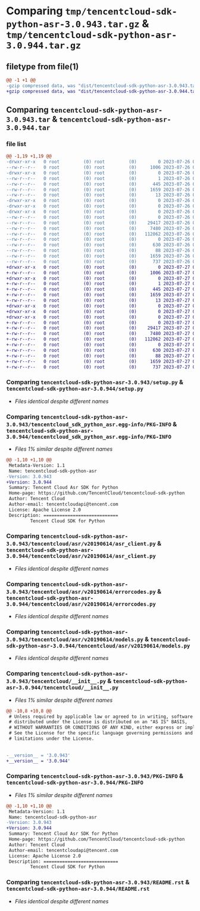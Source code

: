 # Comparing `tmp/tencentcloud-sdk-python-asr-3.0.943.tar.gz` & `tmp/tencentcloud-sdk-python-asr-3.0.944.tar.gz`

## filetype from file(1)

```diff
@@ -1 +1 @@
-gzip compressed data, was "dist/tencentcloud-sdk-python-asr-3.0.943.tar", last modified: Wed Jul 26 00:30:47 2023, max compression
+gzip compressed data, was "dist/tencentcloud-sdk-python-asr-3.0.944.tar", last modified: Thu Jul 27 02:08:48 2023, max compression
```

## Comparing `tencentcloud-sdk-python-asr-3.0.943.tar` & `tencentcloud-sdk-python-asr-3.0.944.tar`

### file list

```diff
@@ -1,19 +1,19 @@
-drwxr-xr-x   0 root         (0) root         (0)        0 2023-07-26 00:30:47.000000 tencentcloud-sdk-python-asr-3.0.943/
--rw-r--r--   0 root         (0) root         (0)     1006 2023-07-26 00:30:47.000000 tencentcloud-sdk-python-asr-3.0.943/setup.py
-drwxr-xr-x   0 root         (0) root         (0)        0 2023-07-26 00:30:47.000000 tencentcloud-sdk-python-asr-3.0.943/tencentcloud_sdk_python_asr.egg-info/
--rw-r--r--   0 root         (0) root         (0)        1 2023-07-26 00:30:47.000000 tencentcloud-sdk-python-asr-3.0.943/tencentcloud_sdk_python_asr.egg-info/dependency_links.txt
--rw-r--r--   0 root         (0) root         (0)      445 2023-07-26 00:30:47.000000 tencentcloud-sdk-python-asr-3.0.943/tencentcloud_sdk_python_asr.egg-info/SOURCES.txt
--rw-r--r--   0 root         (0) root         (0)     1659 2023-07-26 00:30:47.000000 tencentcloud-sdk-python-asr-3.0.943/tencentcloud_sdk_python_asr.egg-info/PKG-INFO
--rw-r--r--   0 root         (0) root         (0)       13 2023-07-26 00:30:47.000000 tencentcloud-sdk-python-asr-3.0.943/tencentcloud_sdk_python_asr.egg-info/top_level.txt
-drwxr-xr-x   0 root         (0) root         (0)        0 2023-07-26 00:30:47.000000 tencentcloud-sdk-python-asr-3.0.943/tencentcloud/
-drwxr-xr-x   0 root         (0) root         (0)        0 2023-07-26 00:30:47.000000 tencentcloud-sdk-python-asr-3.0.943/tencentcloud/asr/
-drwxr-xr-x   0 root         (0) root         (0)        0 2023-07-26 00:30:47.000000 tencentcloud-sdk-python-asr-3.0.943/tencentcloud/asr/v20190614/
--rw-r--r--   0 root         (0) root         (0)        0 2023-07-26 00:30:47.000000 tencentcloud-sdk-python-asr-3.0.943/tencentcloud/asr/v20190614/__init__.py
--rw-r--r--   0 root         (0) root         (0)    29417 2023-07-26 00:30:47.000000 tencentcloud-sdk-python-asr-3.0.943/tencentcloud/asr/v20190614/asr_client.py
--rw-r--r--   0 root         (0) root         (0)     7480 2023-07-26 00:30:47.000000 tencentcloud-sdk-python-asr-3.0.943/tencentcloud/asr/v20190614/errorcodes.py
--rw-r--r--   0 root         (0) root         (0)   112062 2023-07-26 00:30:47.000000 tencentcloud-sdk-python-asr-3.0.943/tencentcloud/asr/v20190614/models.py
--rw-r--r--   0 root         (0) root         (0)        0 2023-07-26 00:30:47.000000 tencentcloud-sdk-python-asr-3.0.943/tencentcloud/asr/__init__.py
--rw-r--r--   0 root         (0) root         (0)      630 2023-07-26 00:30:47.000000 tencentcloud-sdk-python-asr-3.0.943/tencentcloud/__init__.py
--rw-r--r--   0 root         (0) root         (0)       88 2023-07-26 00:30:47.000000 tencentcloud-sdk-python-asr-3.0.943/setup.cfg
--rw-r--r--   0 root         (0) root         (0)     1659 2023-07-26 00:30:47.000000 tencentcloud-sdk-python-asr-3.0.943/PKG-INFO
--rw-r--r--   0 root         (0) root         (0)      737 2023-07-26 00:30:47.000000 tencentcloud-sdk-python-asr-3.0.943/README.rst
+drwxr-xr-x   0 root         (0) root         (0)        0 2023-07-27 02:08:48.000000 tencentcloud-sdk-python-asr-3.0.944/
+-rw-r--r--   0 root         (0) root         (0)     1006 2023-07-27 02:08:48.000000 tencentcloud-sdk-python-asr-3.0.944/setup.py
+drwxr-xr-x   0 root         (0) root         (0)        0 2023-07-27 02:08:48.000000 tencentcloud-sdk-python-asr-3.0.944/tencentcloud_sdk_python_asr.egg-info/
+-rw-r--r--   0 root         (0) root         (0)        1 2023-07-27 02:08:48.000000 tencentcloud-sdk-python-asr-3.0.944/tencentcloud_sdk_python_asr.egg-info/dependency_links.txt
+-rw-r--r--   0 root         (0) root         (0)      445 2023-07-27 02:08:48.000000 tencentcloud-sdk-python-asr-3.0.944/tencentcloud_sdk_python_asr.egg-info/SOURCES.txt
+-rw-r--r--   0 root         (0) root         (0)     1659 2023-07-27 02:08:48.000000 tencentcloud-sdk-python-asr-3.0.944/tencentcloud_sdk_python_asr.egg-info/PKG-INFO
+-rw-r--r--   0 root         (0) root         (0)       13 2023-07-27 02:08:48.000000 tencentcloud-sdk-python-asr-3.0.944/tencentcloud_sdk_python_asr.egg-info/top_level.txt
+drwxr-xr-x   0 root         (0) root         (0)        0 2023-07-27 02:08:48.000000 tencentcloud-sdk-python-asr-3.0.944/tencentcloud/
+drwxr-xr-x   0 root         (0) root         (0)        0 2023-07-27 02:08:48.000000 tencentcloud-sdk-python-asr-3.0.944/tencentcloud/asr/
+drwxr-xr-x   0 root         (0) root         (0)        0 2023-07-27 02:08:48.000000 tencentcloud-sdk-python-asr-3.0.944/tencentcloud/asr/v20190614/
+-rw-r--r--   0 root         (0) root         (0)        0 2023-07-27 02:08:48.000000 tencentcloud-sdk-python-asr-3.0.944/tencentcloud/asr/v20190614/__init__.py
+-rw-r--r--   0 root         (0) root         (0)    29417 2023-07-27 02:08:48.000000 tencentcloud-sdk-python-asr-3.0.944/tencentcloud/asr/v20190614/asr_client.py
+-rw-r--r--   0 root         (0) root         (0)     7480 2023-07-27 02:08:48.000000 tencentcloud-sdk-python-asr-3.0.944/tencentcloud/asr/v20190614/errorcodes.py
+-rw-r--r--   0 root         (0) root         (0)   112062 2023-07-27 02:08:48.000000 tencentcloud-sdk-python-asr-3.0.944/tencentcloud/asr/v20190614/models.py
+-rw-r--r--   0 root         (0) root         (0)        0 2023-07-27 02:08:48.000000 tencentcloud-sdk-python-asr-3.0.944/tencentcloud/asr/__init__.py
+-rw-r--r--   0 root         (0) root         (0)      630 2023-07-27 02:08:48.000000 tencentcloud-sdk-python-asr-3.0.944/tencentcloud/__init__.py
+-rw-r--r--   0 root         (0) root         (0)       88 2023-07-27 02:08:48.000000 tencentcloud-sdk-python-asr-3.0.944/setup.cfg
+-rw-r--r--   0 root         (0) root         (0)     1659 2023-07-27 02:08:48.000000 tencentcloud-sdk-python-asr-3.0.944/PKG-INFO
+-rw-r--r--   0 root         (0) root         (0)      737 2023-07-27 02:08:48.000000 tencentcloud-sdk-python-asr-3.0.944/README.rst
```

### Comparing `tencentcloud-sdk-python-asr-3.0.943/setup.py` & `tencentcloud-sdk-python-asr-3.0.944/setup.py`

 * *Files identical despite different names*

### Comparing `tencentcloud-sdk-python-asr-3.0.943/tencentcloud_sdk_python_asr.egg-info/PKG-INFO` & `tencentcloud-sdk-python-asr-3.0.944/tencentcloud_sdk_python_asr.egg-info/PKG-INFO`

 * *Files 1% similar despite different names*

```diff
@@ -1,10 +1,10 @@
 Metadata-Version: 1.1
 Name: tencentcloud-sdk-python-asr
-Version: 3.0.943
+Version: 3.0.944
 Summary: Tencent Cloud Asr SDK for Python
 Home-page: https://github.com/TencentCloud/tencentcloud-sdk-python
 Author: Tencent Cloud
 Author-email: tencentcloudapi@tencent.com
 License: Apache License 2.0
 Description: ============================
         Tencent Cloud SDK for Python
```

### Comparing `tencentcloud-sdk-python-asr-3.0.943/tencentcloud/asr/v20190614/asr_client.py` & `tencentcloud-sdk-python-asr-3.0.944/tencentcloud/asr/v20190614/asr_client.py`

 * *Files identical despite different names*

### Comparing `tencentcloud-sdk-python-asr-3.0.943/tencentcloud/asr/v20190614/errorcodes.py` & `tencentcloud-sdk-python-asr-3.0.944/tencentcloud/asr/v20190614/errorcodes.py`

 * *Files identical despite different names*

### Comparing `tencentcloud-sdk-python-asr-3.0.943/tencentcloud/asr/v20190614/models.py` & `tencentcloud-sdk-python-asr-3.0.944/tencentcloud/asr/v20190614/models.py`

 * *Files identical despite different names*

### Comparing `tencentcloud-sdk-python-asr-3.0.943/tencentcloud/__init__.py` & `tencentcloud-sdk-python-asr-3.0.944/tencentcloud/__init__.py`

 * *Files 1% similar despite different names*

```diff
@@ -10,8 +10,8 @@
 # Unless required by applicable law or agreed to in writing, software
 # distributed under the License is distributed on an "AS IS" BASIS,
 # WITHOUT WARRANTIES OR CONDITIONS OF ANY KIND, either express or implied.
 # See the License for the specific language governing permissions and
 # limitations under the License.
 
 
-__version__ = '3.0.943'
+__version__ = '3.0.944'
```

### Comparing `tencentcloud-sdk-python-asr-3.0.943/PKG-INFO` & `tencentcloud-sdk-python-asr-3.0.944/PKG-INFO`

 * *Files 1% similar despite different names*

```diff
@@ -1,10 +1,10 @@
 Metadata-Version: 1.1
 Name: tencentcloud-sdk-python-asr
-Version: 3.0.943
+Version: 3.0.944
 Summary: Tencent Cloud Asr SDK for Python
 Home-page: https://github.com/TencentCloud/tencentcloud-sdk-python
 Author: Tencent Cloud
 Author-email: tencentcloudapi@tencent.com
 License: Apache License 2.0
 Description: ============================
         Tencent Cloud SDK for Python
```

### Comparing `tencentcloud-sdk-python-asr-3.0.943/README.rst` & `tencentcloud-sdk-python-asr-3.0.944/README.rst`

 * *Files identical despite different names*

